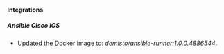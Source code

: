 
#### Integrations

##### Ansible Cisco IOS

- Updated the Docker image to: *demisto/ansible-runner:1.0.0.4886544*.
